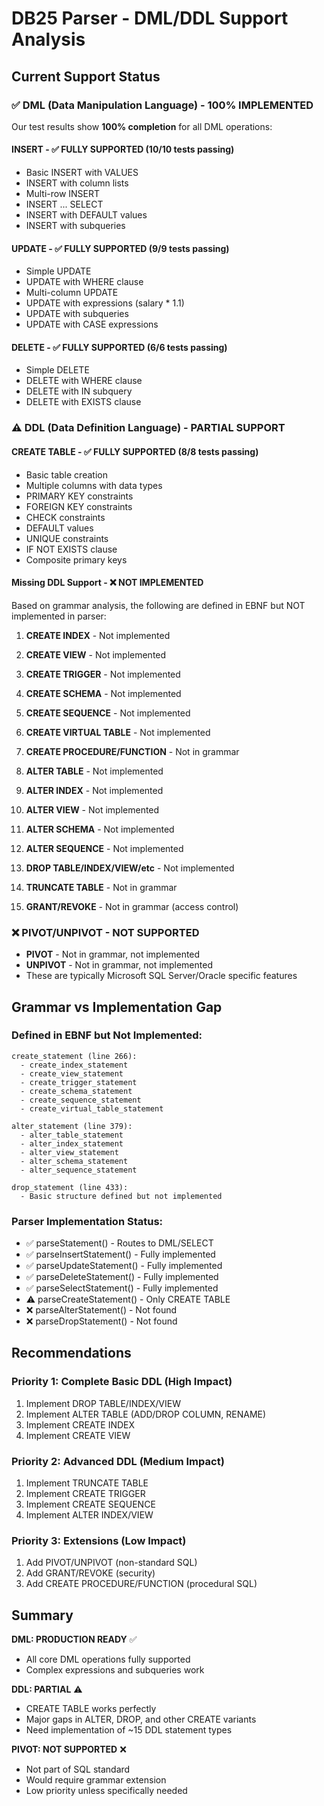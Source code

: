 # DB25 Parser - DML/DDL Support Analysis

## Current Support Status

### ✅ DML (Data Manipulation Language) - 100% IMPLEMENTED
Our test results show **100% completion** for all DML operations:

#### INSERT - ✅ FULLY SUPPORTED (10/10 tests passing)
- Basic INSERT with VALUES
- INSERT with column lists
- Multi-row INSERT
- INSERT ... SELECT
- INSERT with DEFAULT values
- INSERT with subqueries

#### UPDATE - ✅ FULLY SUPPORTED (9/9 tests passing)
- Simple UPDATE
- UPDATE with WHERE clause
- Multi-column UPDATE
- UPDATE with expressions (salary * 1.1)
- UPDATE with subqueries
- UPDATE with CASE expressions

#### DELETE - ✅ FULLY SUPPORTED (6/6 tests passing)
- Simple DELETE
- DELETE with WHERE clause
- DELETE with IN subquery
- DELETE with EXISTS clause

### ⚠️ DDL (Data Definition Language) - PARTIAL SUPPORT

#### CREATE TABLE - ✅ FULLY SUPPORTED (8/8 tests passing)
- Basic table creation
- Multiple columns with data types
- PRIMARY KEY constraints
- FOREIGN KEY constraints
- CHECK constraints
- DEFAULT values
- UNIQUE constraints
- IF NOT EXISTS clause
- Composite primary keys

#### Missing DDL Support - ❌ NOT IMPLEMENTED
Based on grammar analysis, the following are defined in EBNF but NOT implemented in parser:

1. **CREATE INDEX** - Not implemented
2. **CREATE VIEW** - Not implemented
3. **CREATE TRIGGER** - Not implemented
4. **CREATE SCHEMA** - Not implemented
5. **CREATE SEQUENCE** - Not implemented
6. **CREATE VIRTUAL TABLE** - Not implemented
7. **CREATE PROCEDURE/FUNCTION** - Not in grammar

8. **ALTER TABLE** - Not implemented
9. **ALTER INDEX** - Not implemented
10. **ALTER VIEW** - Not implemented
11. **ALTER SCHEMA** - Not implemented
12. **ALTER SEQUENCE** - Not implemented

13. **DROP TABLE/INDEX/VIEW/etc** - Not implemented
14. **TRUNCATE TABLE** - Not in grammar

15. **GRANT/REVOKE** - Not in grammar (access control)

### ❌ PIVOT/UNPIVOT - NOT SUPPORTED
- **PIVOT** - Not in grammar, not implemented
- **UNPIVOT** - Not in grammar, not implemented
- These are typically Microsoft SQL Server/Oracle specific features

## Grammar vs Implementation Gap

### Defined in EBNF but Not Implemented:
```
create_statement (line 266):
  - create_index_statement
  - create_view_statement  
  - create_trigger_statement
  - create_schema_statement
  - create_sequence_statement
  - create_virtual_table_statement

alter_statement (line 379):
  - alter_table_statement
  - alter_index_statement
  - alter_view_statement
  - alter_schema_statement
  - alter_sequence_statement

drop_statement (line 433):
  - Basic structure defined but not implemented
```

### Parser Implementation Status:
- ✅ parseStatement() - Routes to DML/SELECT
- ✅ parseInsertStatement() - Fully implemented
- ✅ parseUpdateStatement() - Fully implemented
- ✅ parseDeleteStatement() - Fully implemented
- ✅ parseSelectStatement() - Fully implemented
- ⚠️ parseCreateStatement() - Only CREATE TABLE
- ❌ parseAlterStatement() - Not found
- ❌ parseDropStatement() - Not found

## Recommendations

### Priority 1: Complete Basic DDL (High Impact)
1. Implement DROP TABLE/INDEX/VIEW
2. Implement ALTER TABLE (ADD/DROP COLUMN, RENAME)
3. Implement CREATE INDEX
4. Implement CREATE VIEW

### Priority 2: Advanced DDL (Medium Impact)
1. Implement TRUNCATE TABLE
2. Implement CREATE TRIGGER
3. Implement CREATE SEQUENCE
4. Implement ALTER INDEX/VIEW

### Priority 3: Extensions (Low Impact)
1. Add PIVOT/UNPIVOT (non-standard SQL)
2. Add GRANT/REVOKE (security)
3. Add CREATE PROCEDURE/FUNCTION (procedural SQL)

## Summary

**DML: PRODUCTION READY** ✅
- All core DML operations fully supported
- Complex expressions and subqueries work

**DDL: PARTIAL** ⚠️
- CREATE TABLE works perfectly
- Major gaps in ALTER, DROP, and other CREATE variants
- Need implementation of ~15 DDL statement types

**PIVOT: NOT SUPPORTED** ❌
- Not part of SQL standard
- Would require grammar extension
- Low priority unless specifically needed